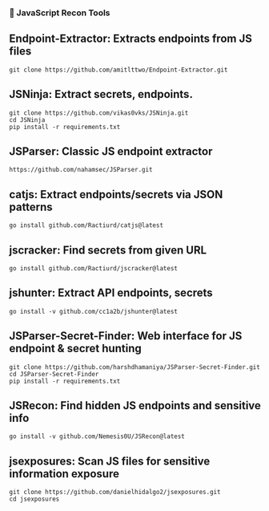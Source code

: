 ### 🎯 JavaScript Recon Tools

## Endpoint-Extractor: Extracts endpoints from JS files

```
git clone https://github.com/amitlttwo/Endpoint-Extractor.git

```

## JSNinja: Extract secrets, endpoints.

```
git clone https://github.com/vikas0vks/JSNinja.git
cd JSNinja
pip install -r requirements.txt
```

## JSParser: Classic JS endpoint extractor

```
https://github.com/nahamsec/JSParser.git
```

## catjs: Extract endpoints/secrets via JSON patterns

```
go install github.com/Ractiurd/catjs@latest
```

## jscracker: Find secrets from given URL

```
go install github.com/Ractiurd/jscracker@latest
```

## jshunter: Extract API endpoints, secrets

```
go install -v github.com/cc1a2b/jshunter@latest
```

## JSParser-Secret-Finder: Web interface for JS endpoint & secret hunting

```
git clone https://github.com/harshdhamaniya/JSParser-Secret-Finder.git
cd JSParser-Secret-Finder
pip install -r requirements.txt
```

## JSRecon: Find hidden JS endpoints and sensitive info

```
go install -v github.com/Nemesis0U/JSRecon@latest

```

## jsexposures: Scan JS files for sensitive information exposure

```
git clone https://github.com/danielhidalgo2/jsexposures.git
cd jsexposures
```

## 


































































































